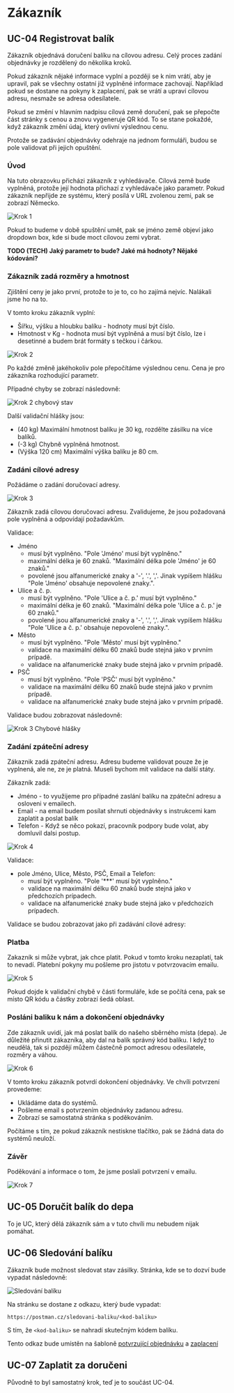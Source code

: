 # Zákazník
## UC-04 Registrovat balík

Zákazník objednává doručení balíku na cílovou adresu. Celý proces zadání objednávky je rozdělený do několika kroků.

Pokud zákazník nějaké informace vyplní a později se k nim vrátí, aby je upravil, pak se všechny ostatní již vyplněné informace zachovají. Například pokud se dostane na pokyny k zaplacení, pak se vrátí a upraví cílovou adresu, nesmaže se adresa odesílatele.

Pokud se změní v hlavním nadpisu cílová země doručení, pak se přepočte část stránky s cenou a znovu vygeneruje QR kód. To se stane pokaždé, když zákazník změní údaj, který ovlivní výslednou cenu.

Protože se zadávání objednávky odehraje na jednom formuláři, budou se pole validovat při jejich opuštění.

### Úvod

Na tuto obrazovku přicházi zákazník z vyhledávače. Cílová země bude vyplněná, protože její hodnota přichazí z vyhledávače jako parametr. Pokud zákazník nepřijde ze systému, který posílá v URL zvolenou zemi, pak se zobrazí Německo.

![Krok 1](./imgs/krok-1.png "Krok 1")

Pokud to budeme v době spuštění umět, pak se jméno země objeví jako dropdown box, kde si bude moct cílovou zemi vybrat.

**TODO (TECH) Jaký parametr to bude? Jaké má hodnoty? Nějaké kódováni?**

### Zákazník zadá rozměry a hmotnost

Zjištění ceny je jako první, protože to je to, co ho zajímá nejvíc. Nalákali jsme ho na to.

V tomto kroku zákazník vyplní:

* Šířku, výšku a hloubku balíku - hodnoty musí být číslo.
* Hmotnost v Kg - hodnota musí být vyplněná a musí být číslo, lze i desetinné a budem brát formáty s tečkou i čárkou.

![Krok 2](./imgs/krok-2.png "Krok 2")

Po každé změně jakéhokoliv pole přepočítáme výslednou cenu. Cena je pro zákazníka rozhodující parametr.

Případné chyby se zobrazí následovně:

![Krok 2 chybový stav](./imgs/krok-2-err.png "Krok 2 chybový stav")

Další validační hlášky jsou:

* (40 kg) Maximální hmotnost balíku je 30 kg, rozdělte zásilku na více balíků.
* (-3 kg) Chybně vyplněná hmotnost.
* (Výška 120 cm) Maximální výška balíku je 80 cm.

### Zadáni cílové adresy	

Požádáme o zadání doručovací adresy.

![Krok 3](./imgs/krok-3.png "Krok 3")

Zákazník zadá cílovou doručovaci adresu. Zvalidujeme, že jsou požadovaná pole vyplněná a odpovídají požadavkům.

Validace:

* Jméno
    * musí být vyplněno. "Pole 'Jméno' musí být vyplněno."
    * maximální délka je 60 znaků. "Maximální délka pole 'Jméno' je 60 znaků."
    * povolené jsou alfanumerické znaky a '-', '.', ','. Jinak vypíšem hlášku "Pole 'Jméno' obsahuje nepovolené znaky.".
* Ulice a č. p.
    * musí být vyplněno. "Pole 'Ulice a č. p.' musí být vyplněno."
    * maximální délka je 60 znaků. "Maximální délka pole 'Ulice a č. p.' je 60 znaků."
    * povolené jsou alfanumerické znaky a '-', '.', ','. Jinak vypíšem hlášku "Pole 'Ulice a č. p.' obsahuje nepovolené znaky.".
* Město
    * musí být vyplněno. "Pole 'Město' musí být vyplněno."
    * validace na maximální délku 60 znaků bude stejná jako v prvním prípadě.
    * validace na alfanumerické znaky bude stejná jako v prvním prípadě.
* PSČ
    * musí být vyplněno. "Pole 'PSČ' musí být vyplněno."
    * validace na maximální délku 60 znaků bude stejná jako v prvním prípadě.
    * validace na alfanumerické znaky bude stejná jako v prvním prípadě.

Validace budou zobrazovat následovně:

![Krok 3 Chybové hlášky](./imgs/krok-3-err.png "Krok 3 Chybové hlášky")

### Zadání zpáteční adresy

Zákaznik zadá zpáteční adresu. Adresu budeme validovat pouze že je vyplnená, ale ne, ze je platná. Museli bychom mít validace na další státy.

Zákazník zadá:

* Jméno - to využijeme pro případné zaslání balíku na zpáteční adresu a osloveni v emailech.
* Email - na email budem posílat shrnuti objednávky s instrukcemi kam zaplatit a poslat balík
* Telefon - Když se něco pokazí, pracovník podpory bude volat, aby domluvil dalsi postup.

![Krok 4](./imgs/krok-4.png "Krok 4")

Validace:

* pole Jméno, Ulice, Město, PSČ, Email a Telefon:
    * musí být vyplněno. "Pole '***' musí být vyplněno."
    * validace na maximální délku 60 znaků bude stejná jako v předchozích prípadech.
    * validace na alfanumerické znaky bude stejná jako v předchozích prípadech.

Validace se budou zobrazovat jako při zadávání cílové adresy:

### Platba

Zakazník si může vybrat, jak chce platit. Pokud v tomto kroku nezaplatí, tak to nevadí. Platební pokyny mu pošleme pro jistotu v potvrzovacím emailu. 

![Krok 5](./imgs/krok-5.png "Krok 5")

Pokud dojde k validační chybě v části formuláře, kde se počítá cena, pak se místo QR kódu a částky zobrazí šedá oblast.

### Posláni baliku k nám a dokončení objednávky

Zde zákazník uvidí, jak má poslat balík do našeho sběrného místa (depa). Je důležité přinutit zákazníka, aby dal na balík správný kód balíku. I když to neudělá, tak si pozdějí můžem částečně pomoct adresou odesilatele, rozměry a váhou.

![Krok 6](./imgs/krok-6.png "Krok 6")

V tomto kroku zákazník potvrdí dokončení objednávky. Ve chvíli potvrzení provedeme:

* Ukládáme data do systémů.
* Pošleme email s potvrzením objednávky zadanou adresu.
* Zobrazí se samostatná stránka s poděkováním.

Počítáme s tím, ze pokud zákazník nestiskne tlačítko, pak se žádná data do systémů neuloží.

### Závěr

Poděkování a informace o tom, že jsme poslali potvrzení v emailu.

![Krok 7](./imgs/krok-7.png "Krok 7")

## <a name="uc-05"></a>UC-05 Doručit balík do depa

To je UC, který dělá zákazník sám a v tuto chvíli mu nebudem nijak pomáhat.

## <a name="uc-06"></a>UC-06 Sledování balíku

Zákazník bude možnost sledovat stav zásilky. Stránka, kde se to dozví bude vypadat následovně:
   
![Sledování balíku](./imgs/uc-06-1.png "Sledování balíku")

Na stránku se dostane z odkazu, který bude vypadat:

```
https://postman.cz/sledovani-baliku/<kod-baliku>
```
S tím, že ``<kod-baliku>`` se nahradí skutečným kódem balíku.

Tento odkaz bude umístěn na šabloně [potvrzující objednávku](../templates/#T-01 "šablona potvrzující objednávku") a [zaplacení](../templates/#T-02 "šablona potvrzující zaplacení")

## <a name="uc-07"></a>UC-07 Zaplatit za doručeni

Původně to byl samostatný krok, teď je to součást UC-04.